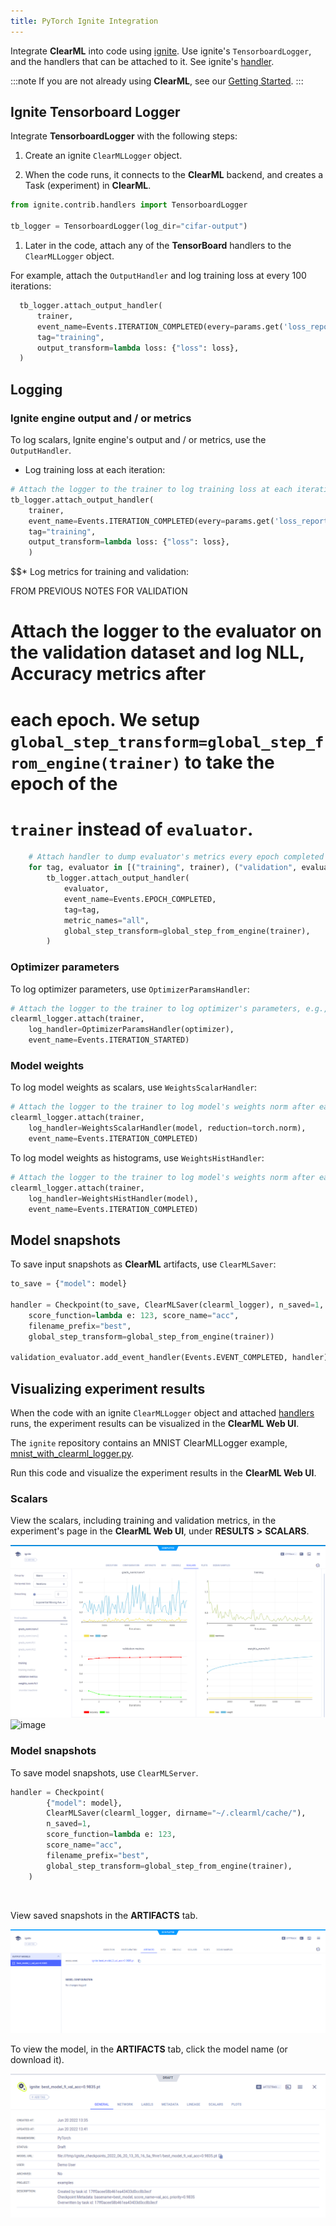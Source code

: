 ```yaml
---
title: PyTorch Ignite Integration
---
```

Integrate **ClearML** into code using [ignite](https://github.com/pytorch/ignite). 
Use ignite's `TensorboardLogger`, and the handlers that can be attached to it. See ignite's [handler](https://github.com/pytorch/ignite/blob/master/ignite/contrib/handlers/trains_logger.py). 

:::note 
If you are not already using **ClearML**, see our [Getting Started](/getting_started/ds/ds_first_steps.md).
:::

## Ignite Tensorboard Logger

Integrate **TensorboardLogger** with the following steps:
1. Create an ignite `ClearMLLogger` object. 
  
1. When the code runs, it connects to the **ClearML** backend, and creates a Task (experiment) in **ClearML**.
  ```python
from ignite.contrib.handlers import TensorboardLogger

tb_logger = TensorboardLogger(log_dir="cifar-output")
  ```
1. Later in the code, attach any of the **TensorBoard** handlers to the `ClearMLLogger` object.
   
  For example, attach the `OutputHandler` and log training loss at every 100 iterations:
  ```python
    tb_logger.attach_output_handler(
        trainer,
        event_name=Events.ITERATION_COMPLETED(every=params.get('loss_report')),
        tag="training",
        output_transform=lambda loss: {"loss": loss},
    )
  ```

<!--
## Ignite ClearMLLogger

Integrate **ClearML** with the following steps:
1. Create an Ignite `ClearMLLogger` object. 
  
1. When the code runs, it connects to the **ClearML** backend, and creates a Task (experiment) in **ClearML**.
  ```python
  from ignite.contrib.handlers.clearml_logger import *

  clearml_logger = ClearMLLogger(project_name="examples", task_name="ignite")
  ```
1. Later in the code, attach any of the **ClearML** handlers to the `ClearMLLogger` object.
   
  For example, attach the `OutputHandler` and log training loss at each iteration:
  ```python
    clearml_logger.attach(trainer,
        log_handler=OutputHandler(tag="training",
        output_transform=lambda loss: {"loss": loss}),
        event_name=Events.ITERATION_COMPLETED)
  ```
    -->

## Logging 

### Ignite engine output and / or metrics

To log scalars, Ignite engine's output and / or metrics, use the `OutputHandler`. 

* Log training loss at each iteration:
```python
# Attach the logger to the trainer to log training loss at each iteration
tb_logger.attach_output_handler(
    trainer,
    event_name=Events.ITERATION_COMPLETED(every=params.get('loss_report')),
    tag="training",
    output_transform=lambda loss: {"loss": loss},
    )
```

$$* Log metrics for training and validation:

FROM PREVIOUS NOTES FOR VALIDATION 
# Attach the logger to the evaluator on the validation dataset and log NLL, Accuracy metrics after
# each epoch. We setup `global_step_transform=global_step_from_engine(trainer)` to take the epoch of the
# `trainer` instead of `evaluator`.

    
```python
    # Attach handler to dump evaluator's metrics every epoch completed
    for tag, evaluator in [("training", trainer), ("validation", evaluator)]:
        tb_logger.attach_output_handler(
            evaluator,
            event_name=Events.EPOCH_COMPLETED,
            tag=tag,
            metric_names="all",
            global_step_transform=global_step_from_engine(trainer),
        )
```

### Optimizer parameters

To log optimizer parameters, use `OptimizerParamsHandler`:
```python
# Attach the logger to the trainer to log optimizer's parameters, e.g., learning rate at each iteration
clearml_logger.attach(trainer, 
    log_handler=OptimizerParamsHandler(optimizer),
    event_name=Events.ITERATION_STARTED)
```
    
### Model weights

To log model weights as scalars, use `WeightsScalarHandler`:

```python
# Attach the logger to the trainer to log model's weights norm after each iteration
clearml_logger.attach(trainer,
    log_handler=WeightsScalarHandler(model, reduction=torch.norm),
    event_name=Events.ITERATION_COMPLETED)
```

To log model weights as histograms, use `WeightsHistHandler`:

```python
# Attach the logger to the trainer to log model's weights norm after each iteration
clearml_logger.attach(trainer,
    log_handler=WeightsHistHandler(model),
    event_name=Events.ITERATION_COMPLETED)
```
    

## Model snapshots

To save input snapshots as **ClearML** artifacts, use `ClearMLSaver`:

```python
to_save = {"model": model}
    
handler = Checkpoint(to_save, ClearMLSaver(clearml_logger), n_saved=1,
    score_function=lambda e: 123, score_name="acc",
    filename_prefix="best",
    global_step_transform=global_step_from_engine(trainer))
    
validation_evaluator.add_event_handler(Events.EVENT_COMPLETED, handler)
```

## Visualizing experiment results

When the code with an ignite `ClearMLLogger` object and attached [handlers](https://github.com/pytorch/ignite/blob/master/ignite/contrib/handlers/trains_logger.py)
runs, the experiment results can be visualized in the **ClearML Web UI**. 

The `ignite` repository contains an MNIST ClearMLLogger example, [mnist_with_clearml_logger.py](https://github.com/pytorch/ignite/blob/master/examples/contrib/mnist/mnist_with_clearml_logger.py). 

Run this code and visualize the experiment results in the **ClearML Web UI**.

### Scalars

View the scalars, including training and validation metrics, in the experiment's page in the **ClearML Web UI**, under 
**RESULTS** **>** **SCALARS**.

![image](../../../img/ignite_training.png)
![image](../../../img/ignite_validation.png)

### Model snapshots

To save model snapshots, use `ClearMLServer`.


```python
handler = Checkpoint(
        {"model": model},
        ClearMLSaver(clearml_logger, dirname="~/.clearml/cache/"),
        n_saved=1,
        score_function=lambda e: 123,
        score_name="acc",
        filename_prefix="best",
        global_step_transform=global_step_from_engine(trainer),
    )
```

<br/>    

View saved snapshots in the **ARTIFACTS** tab.

![image](../../../img/ignite_artifact.png)

To view the model, in the **ARTIFACTS** tab, click the model name (or download it).

![image](../../../img/ignite_model.png)
